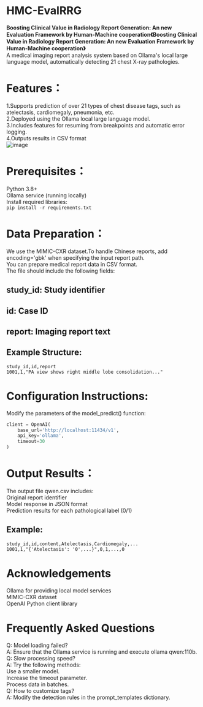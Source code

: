 #  HMC-EvalRRG
__Boosting Clinical Value in Radiology Report Generation: An new Evaluation Framework by Human-Machine cooperation《Boosting Clinical Value in Radiology Report Generation: An new Evaluation Framework by Human-Machine cooperation》__  
A medical imaging report analysis system based on Ollama's local large language model, automatically detecting 21 chest X-ray pathologies.  
#  Features：  
1.Supports prediction of over 21 types of chest disease tags, such as atelectasis, cardiomegaly, pneumonia, etc.  
2.Deployed using the Ollama local large language model.  
3.Includes features for resuming from breakpoints and automatic error logging.  
4.Outputs results in CSV format  
![image](https://github.com/user-attachments/assets/f5dd976f-f4dc-47d5-9211-b51c3d44ce8a)

#  Prerequisites：  
  Python 3.8+  
  Ollama service (running locally)  
  Install required libraries:  
```pip install -r requirements.txt```
# Data Preparation：  
We use the MIMIC-CXR dataset.To handle Chinese reports, add encoding='gbk' when specifying the input report path.  
You can prepare medical report data in CSV format.  
The file should include the following fields:  
  ## study_id: Study identifier  
  ## id: Case ID  
  ## report: Imaging report text  
## Example Structure:  
```csv
study_id,id,report
1001,1,"PA view shows right middle lobe consolidation..."
```

# Configuration Instructions:  
Modify the parameters of the model_predict() function:  
```python
client = OpenAI(
    base_url='http://localhost:11434/v1',  
    api_key='ollama',                      
    timeout=30                             
)
```

# Output Results：  
The output file qwen.csv includes:  
  Original report identifier  
  Model response in JSON format  
  Prediction results for each pathological label (0/1)  
## Example:  
```csv
study_id,id,content,Atelectasis,Cardiomegaly,...
1001,1,"{'Atelectasis': '0',...}",0,1,...,0
```

# Acknowledgements  
  Ollama for providing local model services  
  MIMIC-CXR dataset   
  OpenAI Python client library  

# Frequently Asked Questions  
Q: Model loading failed?  
A: Ensure that the Ollama service is running and execute ollama  qwen:110b.  
Q: Slow processing speed?  
A: Try the following methods:  
Use a smaller model.  
Increase the timeout parameter.  
Process data in batches.  
Q: How to customize tags?  
A: Modify the detection rules in the prompt_templates dictionary.  
